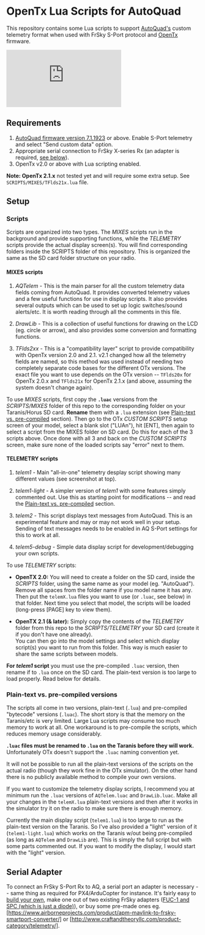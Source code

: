 # OpenTx Lua Scripts for AutoQuad

This repository contains some Lua scripts to support [AutoQuad's](http://autoquad.org) custom telemetry format when used with FrSky S-Port protocol and [OpenTx](http://www.open-tx.org) firmware.

![AutoQuad Custom S-Port Telemetry](http://forum.autoquad.org/download/file.php?id=7624&mode=view)

## Requirements

1. [AutoQuad firmware version 7.1.1923](https://github.com/mpaperno/aq_flight_control/) or above. Enable S-Port telemetry and select "Send custom data" option.
2. Appropriate serial connection to FrSky X-series Rx (an adapter is required, [see below](#serial-adapter)).
3. OpenTx v2.0 or above with Lua scripting enabled.

**Note: OpenTx 2.1.x** not tested yet and will require some extra setup.  See `SCRIPTS/MIXES/TFlds21x.lua` file.

## Setup

### Scripts

Scripts are organized into two types.  The *MIXES* scripts run in the background and provide supporting functions, while the *TELEMETRY* scripts provide the actual display
screen(s). You will find corresponding folders inside the SCRIPTS folder of this repository. This is organized the same as the SD card folder structure on your radio.

#### MIXES scripts

1. *AQTelem* - This is the main parser for all the custom telemetry data fields coming from AutoQuad. It provides converted telemetry values and a few useful functions for 
use in display scripts.  It also provides several outputs which can be used to set up logic switches/sound alerts/etc.  It is worth reading through all the comments in this file.

2. *DrawLib* - This is a collection of useful functions for drawing on the LCD (eg. circle or arrow), and also provides some conversion and formatting functions.

3. *TFlds2xx* - This is a "compatibility layer" script to provide compatibility with OpenTx version 2.0 and 2.1.  v2.1 changed how all the telemetry fields are named,
so this method was used instead of needing two completely separate code bases for the different OTx versions. The exact file you want to use depends on the OTx version -- 
`TFlds20x` for OpenTx 2.0.x and `TFlds21x` for OpenTx 2.1.x (and above, assuming the system doesn't change again).

To use *MIXES* scripts, first copy the **`.luac`** versions from the *SCRIPTS/MIXES* folder of this repo to the corresponding folder on your Taranis/Horus SD card.
**Rename** them with a `.lua` extension (see [Plain-text vs. pre-compiled](#plain-text-vs-pre-compiled-versions) section).
Then go to the OTx *CUSTOM SCRIPTS* setup screen of your model, select a blank slot ("LUAn"), hit [ENT], then again to select a script from the MIXES folder on SD card.
Do this for each of the 3 scripts above.  Once done with all 3 and back on the *CUSTOM SCRIPTS* screen, make sure none of the loaded scripts say "error" next to them.

#### TELEMETRY scripts

1. *telem1* - Main "all-in-one" telemetry desplay script showing many different values (see screenshot at top).

2. *telem1-light* - A simpler version of *telem1* with some features simply commented out. Use this as starting point for modifications -- and read the 
[Plain-text vs. pre-compiled](#plain-text-vs-pre-compiled-versions) section.

3. *telem2* - This script displays text messages from AutoQuad.  This is an experimental feature and may or may not work well in your setup. Sending of text messages needs to be enabled in
AQ S-Port settings for this to work at all.

4. *telem5-debug* - Simple data display script for development/debugging your own scripts.

To use *TELEMETRY* scripts:

- **OpenTX 2.0:** You will need to create a folder on the SD card, inside the *SCRIPTS* folder, using the same name as your model (eg. "AutoQuad"). Remove all spaces from the folder name if
you model name it has any.  Then put the `telemX.lua` files you want to use (or `.luac`, see below) in that folder.  Next time you select that model, the scripts will be loaded (long-press [PAGE] key to view them).

- **OpenTX 2.1 (& later):** Simply copy the contents of the *TELEMETRY* folder from this repo to the *SCRIPTS/TELEMETRY* your SD card (create it if you don't have one already).  
You can then go into the model settings and select which display script(s) you want to run from this folder.  This way is much easier to share the same scripts between models.

**For *telem1* script** you must use the pre-compiled `.luac` version, then rename if to `.lua` once on the SD card. The plain-text version is too large to load properly.  Read below for details.

### Plain-text vs. pre-compiled versions

The scripts all come in two versions, plain-text (`.lua`) and pre-compiled "bytecode" versions (`.luac`).  The short story is that the memory on the Taranis/etc is very limited. 
Large Lua scripts may consume too much memory to work at all.  One workaround is to pre-compile the scripts, which reduces memory usage considerably.

**`.luac` files must be renamed to `.lua` on the Taranis before they will work.** Unfortunately OTx doesn't support the `.luac` naming convention yet.

It will not be possible to run all the plain-text versions of the scripts on the actual radio (though they work fine in the OTx simulator). On the other hand there is no publicly
available method to compile your own versions.

If you want to customize the telemetry display scripts, I recommend you at minimum run the `.luac` versions of `AQTelem.luac` and `DrawLib.luac`. Make all your changes in the
`telemX.lua` plain-text versions and then after it works in the simulator try it on the radio to make sure there is enough memory.

Currently the main display script (`telem1.lua`) is too large to run as the plain-text version on the Taranis. So I've also provided a "light" version of it (`telem1-light.lua`) 
which works on the Taranis w/out being pre-compiled (as long as `AQTelem` and `DrawLib` are).  This is simply the full script but with some parts commented out.  If you want to 
modify the display, I would start with the "light" version.

## Serial Adapter

To connect an FrSky S-Port Rx to AQ, a serial port an adapter is necessary -- same thing as required for PX4/ArduCopter for instance.  It's fairly easy to 
[build your own](https://github.com/TauLabs/TauLabs/wiki/User-Guide:-FrSKY-S.PORT-telemetry#making-the-connection), make one out of two existing FrSky adapters 
([FUC-1 and SPC (which is just a diode)](http://ardupilot.org/copter/docs/common-frsky-telemetry.html#diy-cable-for-x-receivers)), or buy some pre-made ones eg. 
[https://www.airborneprojects.com/product/apm-mavlink-to-frsky-smartport-converter/]  or  [http://www.craftandtheoryllc.com/product-category/telemetry/].
